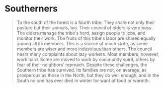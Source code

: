 # Southerners

<blockquote>
 To the south of the forest is a fourth tribe. They share not only their pasture but their animals, too. Their council of elders is very busy. The elders manage the tribe's herd, assign people to jobs, and monitor their work. The fruits of this tribe's labor are shared equally among all its members. This is a source of much strife, as some members are wiser and more industrious than others. The council hears many complaints about lazy workers. Most members, however, work hard. Some are moved to work by community spirit, others by fear of their neighbors' reproach. Despite these challenges, the Southern tribe has survived. Its families are not, on average, as prosperous as those in the North, but they do well enough, and in the South no one has ever died in winter for want of food or warmth. 

</blockquote>